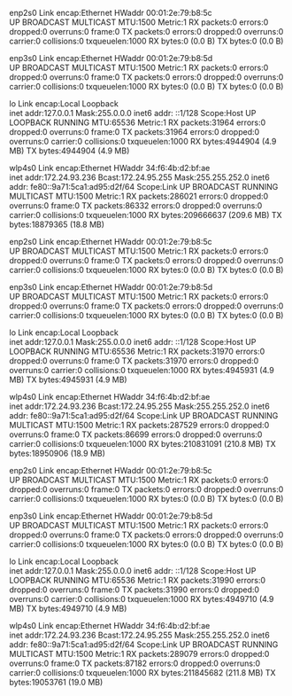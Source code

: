 enp2s0    Link encap:Ethernet  HWaddr 00:01:2e:79:b8:5c  
          UP BROADCAST MULTICAST  MTU:1500  Metric:1
          RX packets:0 errors:0 dropped:0 overruns:0 frame:0
          TX packets:0 errors:0 dropped:0 overruns:0 carrier:0
          collisions:0 txqueuelen:1000 
          RX bytes:0 (0.0 B)  TX bytes:0 (0.0 B)

enp3s0    Link encap:Ethernet  HWaddr 00:01:2e:79:b8:5d  
          UP BROADCAST MULTICAST  MTU:1500  Metric:1
          RX packets:0 errors:0 dropped:0 overruns:0 frame:0
          TX packets:0 errors:0 dropped:0 overruns:0 carrier:0
          collisions:0 txqueuelen:1000 
          RX bytes:0 (0.0 B)  TX bytes:0 (0.0 B)

lo        Link encap:Local Loopback  
          inet addr:127.0.0.1  Mask:255.0.0.0
          inet6 addr: ::1/128 Scope:Host
          UP LOOPBACK RUNNING  MTU:65536  Metric:1
          RX packets:31964 errors:0 dropped:0 overruns:0 frame:0
          TX packets:31964 errors:0 dropped:0 overruns:0 carrier:0
          collisions:0 txqueuelen:1000 
          RX bytes:4944904 (4.9 MB)  TX bytes:4944904 (4.9 MB)

wlp4s0    Link encap:Ethernet  HWaddr 34:f6:4b:d2:bf:ae  
          inet addr:172.24.93.236  Bcast:172.24.95.255  Mask:255.255.252.0
          inet6 addr: fe80::9a71:5ca1:ad95:d2f/64 Scope:Link
          UP BROADCAST RUNNING MULTICAST  MTU:1500  Metric:1
          RX packets:286021 errors:0 dropped:0 overruns:0 frame:0
          TX packets:86332 errors:0 dropped:0 overruns:0 carrier:0
          collisions:0 txqueuelen:1000 
          RX bytes:209666637 (209.6 MB)  TX bytes:18879365 (18.8 MB)

enp2s0    Link encap:Ethernet  HWaddr 00:01:2e:79:b8:5c  
          UP BROADCAST MULTICAST  MTU:1500  Metric:1
          RX packets:0 errors:0 dropped:0 overruns:0 frame:0
          TX packets:0 errors:0 dropped:0 overruns:0 carrier:0
          collisions:0 txqueuelen:1000 
          RX bytes:0 (0.0 B)  TX bytes:0 (0.0 B)

enp3s0    Link encap:Ethernet  HWaddr 00:01:2e:79:b8:5d  
          UP BROADCAST MULTICAST  MTU:1500  Metric:1
          RX packets:0 errors:0 dropped:0 overruns:0 frame:0
          TX packets:0 errors:0 dropped:0 overruns:0 carrier:0
          collisions:0 txqueuelen:1000 
          RX bytes:0 (0.0 B)  TX bytes:0 (0.0 B)

lo        Link encap:Local Loopback  
          inet addr:127.0.0.1  Mask:255.0.0.0
          inet6 addr: ::1/128 Scope:Host
          UP LOOPBACK RUNNING  MTU:65536  Metric:1
          RX packets:31970 errors:0 dropped:0 overruns:0 frame:0
          TX packets:31970 errors:0 dropped:0 overruns:0 carrier:0
          collisions:0 txqueuelen:1000 
          RX bytes:4945931 (4.9 MB)  TX bytes:4945931 (4.9 MB)

wlp4s0    Link encap:Ethernet  HWaddr 34:f6:4b:d2:bf:ae  
          inet addr:172.24.93.236  Bcast:172.24.95.255  Mask:255.255.252.0
          inet6 addr: fe80::9a71:5ca1:ad95:d2f/64 Scope:Link
          UP BROADCAST RUNNING MULTICAST  MTU:1500  Metric:1
          RX packets:287529 errors:0 dropped:0 overruns:0 frame:0
          TX packets:86699 errors:0 dropped:0 overruns:0 carrier:0
          collisions:0 txqueuelen:1000 
          RX bytes:210831091 (210.8 MB)  TX bytes:18950906 (18.9 MB)

enp2s0    Link encap:Ethernet  HWaddr 00:01:2e:79:b8:5c  
          UP BROADCAST MULTICAST  MTU:1500  Metric:1
          RX packets:0 errors:0 dropped:0 overruns:0 frame:0
          TX packets:0 errors:0 dropped:0 overruns:0 carrier:0
          collisions:0 txqueuelen:1000 
          RX bytes:0 (0.0 B)  TX bytes:0 (0.0 B)

enp3s0    Link encap:Ethernet  HWaddr 00:01:2e:79:b8:5d  
          UP BROADCAST MULTICAST  MTU:1500  Metric:1
          RX packets:0 errors:0 dropped:0 overruns:0 frame:0
          TX packets:0 errors:0 dropped:0 overruns:0 carrier:0
          collisions:0 txqueuelen:1000 
          RX bytes:0 (0.0 B)  TX bytes:0 (0.0 B)

lo        Link encap:Local Loopback  
          inet addr:127.0.0.1  Mask:255.0.0.0
          inet6 addr: ::1/128 Scope:Host
          UP LOOPBACK RUNNING  MTU:65536  Metric:1
          RX packets:31990 errors:0 dropped:0 overruns:0 frame:0
          TX packets:31990 errors:0 dropped:0 overruns:0 carrier:0
          collisions:0 txqueuelen:1000 
          RX bytes:4949710 (4.9 MB)  TX bytes:4949710 (4.9 MB)

wlp4s0    Link encap:Ethernet  HWaddr 34:f6:4b:d2:bf:ae  
          inet addr:172.24.93.236  Bcast:172.24.95.255  Mask:255.255.252.0
          inet6 addr: fe80::9a71:5ca1:ad95:d2f/64 Scope:Link
          UP BROADCAST RUNNING MULTICAST  MTU:1500  Metric:1
          RX packets:289079 errors:0 dropped:0 overruns:0 frame:0
          TX packets:87182 errors:0 dropped:0 overruns:0 carrier:0
          collisions:0 txqueuelen:1000 
          RX bytes:211845682 (211.8 MB)  TX bytes:19053761 (19.0 MB)

